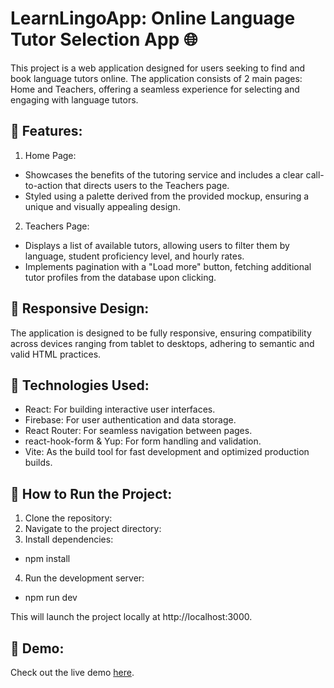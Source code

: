 # LearnLingoApp: Online Language Tutor Selection App 🌐
This project is a web application designed for users seeking to find and book language tutors online. The application consists of 2 main pages: Home and Teachers, offering a seamless experience for selecting and engaging with language tutors.

## 🌟 Features:
1. Home Page:
- Showcases the benefits of the tutoring service and includes a clear call-to-action that directs users to the Teachers page.
- Styled using a palette derived from the provided mockup, ensuring a unique and visually appealing design.
  
2. Teachers Page:
- Displays a list of available tutors, allowing users to filter them by language, student proficiency level, and hourly rates.
- Implements pagination with a "Load more" button, fetching additional tutor profiles from the database upon clicking.

## 📐 Responsive Design:
The application is designed to be fully responsive, ensuring compatibility across devices ranging from tablet to desktops, adhering to semantic and valid HTML practices.

## 🔧 Technologies Used:
- React: For building interactive user interfaces.
- Firebase: For user authentication and data storage.
- React Router: For seamless navigation between pages.
- react-hook-form & Yup: For form handling and validation.
- Vite: As the build tool for fast development and optimized production builds.


## 🚀 How to Run the Project:
1. Clone the repository:
2. Navigate to the project directory:
3. Install dependencies:
 - npm install
4. Run the development server:
 - npm run dev

This will launch the project locally at http://localhost:3000.

## 👾 Demo:
Check out the live demo [here](https://learn-lingo-app-liart.vercel.app/).

